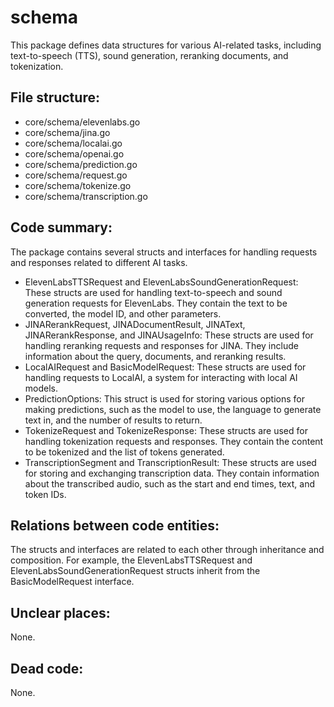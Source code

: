 # schema

This package defines data structures for various AI-related tasks, including text-to-speech (TTS), sound generation, reranking documents, and tokenization.

## File structure:

- core/schema/elevenlabs.go
- core/schema/jina.go
- core/schema/localai.go
- core/schema/openai.go
- core/schema/prediction.go
- core/schema/request.go
- core/schema/tokenize.go
- core/schema/transcription.go

## Code summary:

The package contains several structs and interfaces for handling requests and responses related to different AI tasks.

- ElevenLabsTTSRequest and ElevenLabsSoundGenerationRequest: These structs are used for handling text-to-speech and sound generation requests for ElevenLabs. They contain the text to be converted, the model ID, and other parameters.
- JINARerankRequest, JINADocumentResult, JINAText, JINARerankResponse, and JINAUsageInfo: These structs are used for handling reranking requests and responses for JINA. They include information about the query, documents, and reranking results.
- LocalAIRequest and BasicModelRequest: These structs are used for handling requests to LocalAI, a system for interacting with local AI models.
- PredictionOptions: This struct is used for storing various options for making predictions, such as the model to use, the language to generate text in, and the number of results to return.
- TokenizeRequest and TokenizeResponse: These structs are used for handling tokenization requests and responses. They contain the content to be tokenized and the list of tokens generated.
- TranscriptionSegment and TranscriptionResult: These structs are used for storing and exchanging transcription data. They contain information about the transcribed audio, such as the start and end times, text, and token IDs.

## Relations between code entities:

The structs and interfaces are related to each other through inheritance and composition. For example, the ElevenLabsTTSRequest and ElevenLabsSoundGenerationRequest structs inherit from the BasicModelRequest interface.

## Unclear places:

None.

## Dead code:

None.

